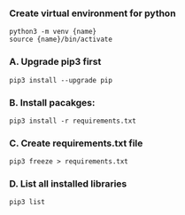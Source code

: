 ### Create virtual environment for python

`python3 -m venv {name}`
<br>
`source {name}/bin/activate`

### A. Upgrade pip3 first

`pip3 install --upgrade pip`

### B. Install pacakges:

`pip3 install -r requirements.txt`

### C. Create requirements.txt file

`pip3 freeze > requirements.txt`

### D. List all installed libraries

`pip3 list`
